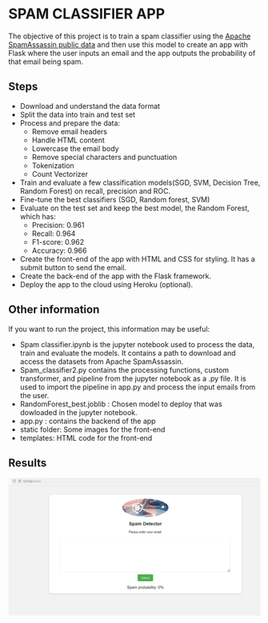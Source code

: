 # SPAM CLASSIFIER APP

The objective of this project is to train a spam classifier using the [Apache SpamAssassin public data](https://spamassassin.apache.org/old/publiccorpus/) and then use this model to create an app with Flask where the user inputs an email and the app outputs the probability of that email being spam. 


## Steps
- Download and understand the data format
- Split the data into train and test set
- Process and prepare the data:
  - Remove email headers
  - Handle HTML content
  - Lowercase the email body
  - Remove special characters and punctuation
  - Tokenization
  - Count Vectorizer
- Train and evaluate a few classification models(SGD, SVM, Decision Tree, Random Forest) on recall, precision and ROC.
- Fine-tune the best classifiers (SGD, Random forest, SVM)
- Evaluate on the test set and keep the best model, the Random Forest, which has:
  - Precision: 0.961
  - Recall: 0.964
  - F1-score: 0.962
  - Accuracy: 0.966
- Create the front-end of the app with HTML and CSS for styling. It has a submit button to send the email.
- Create the back-end of the app with the Flask framework.
- Deploy the app to the cloud using Heroku (optional). 
  

## Other information
If you want to run the project, this information may be useful:
- Spam classifier.ipynb is the jupyter notebook used to process the data, train and evaluate the models. It contains a path to download and access the datasets from Apache SpamAssassin.
- Spam_classifier2.py contains the processing functions, custom transformer, and pipeline from the jupyter notebook as a .py file. It is used to import the pipeline in app.py and process the input emails from the user.
- RandomForest_best.joblib : Chosen model to deploy that was dowloaded in the jupyter notebook.
- app.py : contains the backend of the app
- static folder: Some images for the front-end
- templates: HTML code for the front-end

## Results 

[![Video Screenshot](spam.png)]([https://drive.google.com/file/d/1PIDUSUmiQWHces29LxnNRMS7mXF395Fp/view?usp=sharing](https://drive.google.com/file/d/1PeKYUGd62F7ltyRqnRoeCmv6DydKiCge/view?usp=sharing)https://drive.google.com/file/d/1PeKYUGd62F7ltyRqnRoeCmv6DydKiCge/view?usp=sharing "Watch the Video")
